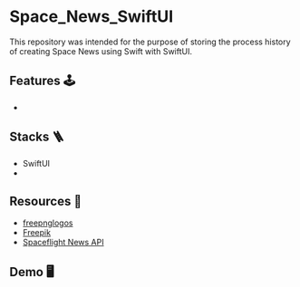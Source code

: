 # Space_News_SwiftUI
This repository was intended for the purpose of storing the process history of creating Space News using Swift with SwiftUI.

## Features 🕹️
- 

## Stacks 🪜
- SwiftUI
- 

## Resources 🎊
- <a href="https://www.freepnglogos.com">freepnglogos</a>
- <a href="https://www.freepik.com">Freepik</a>
- <a href="https://spaceflightnewsapi.net">Spaceflight News API</a>

## Demo 🖥️
